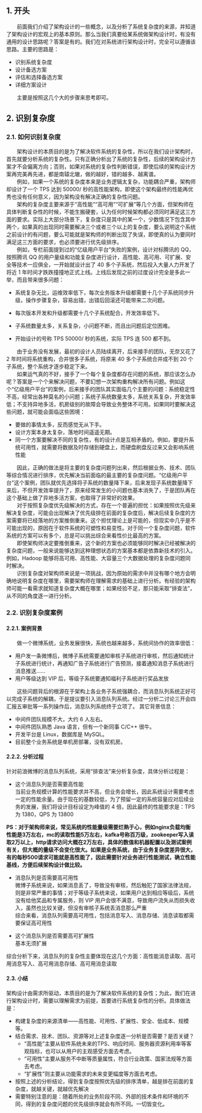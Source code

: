 ## 1. 开头  
&emsp;&emsp;前面我们介绍了架构设计的一些概念，以及分析了系统复杂度的来源，并知道了架构设计的宏观上的基本原则。那么当我们真要给某系统做架构设计时，有没有通用的设计思路呢？答案是有的。我们在对系统进行架构设计时，完全可以遵循该思路。主要的思路是：
* 识别系统复杂度
* 设计备选方案
* 评估和选择备选方案
* 详细方案设计  

&emsp;&emsp;主要是按照这几个大的步骤来思考即可。  


## 2. 识别复杂度  
### 2.1. 如何识别复杂度  
&emsp;&emsp;架构设计的本质目的是为了解决软件系统的复杂性，所以在我们设计架构时，首先就要分析系统的复杂性。只有正确分析出了系统的复杂性，后续的架构设计方案才不会偏离方向；否则，如果对系统的复杂性判断错误，即使后续的架构设计方案再完美再先进，都是南辕北辙，做的越好，错的越多、越离谱。  
&emsp;&emsp;例如，如果一个系统的复杂度本来是业务逻辑太复杂，功能耦合严重，架构师却设计了一个 TPS 达到 50000/ 秒的高性能架构，即使这个架构最终的性能再优秀也没有任何意义，因为架构没有解决正确的复杂性问题。  
&emsp;&emsp;架构的复杂度主要来源于“高性能”“高可用”“可扩展”等几个方面，但架构师在具体判断复杂性的时候，不能生搬硬套，认为任何时候架构都必须同时满足这三方面的要求。实际上大部分场景下，复杂度只是其中的某一个，少数情况下包含其中两个，如果真的出现同时需要解决三个或者三个以上的复杂度，要么说明这个系统之前设计的有问题，要么可能就是架构师的判断出现了失误，即使真的认为要同时满足这三方面的要求，也必须要进行优先级排序。   
&emsp;&emsp;例如，专栏前面提到过的“亿级用户平台”失败的案例，设计对标腾讯的 QQ，按照腾讯 QQ 的用户量级和功能复杂度进行设计，高性能、高可用、可扩展、安全等技术一应俱全，一开始就设计出了 40 多个子系统，然后投入大量人力开发了将近 1 年时间才跌跌撞撞地正式上线。上线后发现之前的过度设计完全是多此一举，而且带来很多问题：  
* 系统复杂无比，运维效率低下，每次业务版本升级都需要十几个子系统同步升级，操作步骤复杂，容易出错，出错后回滚还可能带来二次问题。

* 每次版本开发和升级都需要十几个子系统配合，开发效率低下。

* 子系统数量太多，关系复杂，小问题不断，而且出问题后定位困难。

* 开始设计的号称 TPS 50000/ 秒的系统，实际 TPS 连 500 都不到。
  
&emsp;&emsp;由于业务没有发展，最初的设计人员陆续离开，后来接手的团队，无奈又花了 2 年时间将系统重构，合并很多子系统，将原来 40 多个子系统合并成不到 20 个子系统，整个系统才逐步稳定下来。  
&emsp;&emsp;如果运气真的不好，接手了一个每个复杂度都存在问题的系统，那应该怎么办呢？答案是一个个来解决问题，不要幻想一次架构重构解决所有问题。例如这个“亿级用户平台”的案例，后来接手的团队其实面临几个主要的问题：系统稳定性不高，经常出各种莫名的小问题；系统子系统数量太多，系统关系复杂，开发效率低；不支持异地多活，机房级别的故障会导致业务整体不可用。如果同时要解决这些问题，就可能会面临这些困境：   
* 要做的事情太多，反而感觉无从下手。
* 设计方案本身太复杂，落地时间遥遥无期。
* 同一个方案要解决不同的复杂性，有的设计点是互相矛盾的。例如，要提升系统可用性，就需要将数据及时存储到硬盘上，而硬盘刷盘反过来又会影响系统性能  

&emsp;&emsp;因此，正确的做法是将主要的复杂度问题列出来，然后根据业务、技术、团队等综合情况进行排序，优先解决当前面临的最主要的复杂度问题。“亿级用户平台”这个案例，团队就优先选择将子系统的数量降下来，后来发现子系统数量降下来后，不但开发效率提升了，原来经常发生的小问题也基本消失了，于是团队再在这个基础上做了异地多活方案，也取得了非常好的效果。   
&emsp;&emsp;对于按照复杂度优先级解决的方式，存在一个普遍的担忧：如果按照优先级来解决复杂度，可能会出现解决了优先级排在前面的复杂度后，解决后续复杂度的方案需要将已经落地的方案推倒重来。这个担忧理论上是可能的，但现实中几乎是不可能出现的，原因在于软件系统的可塑性和易变性。对于同一个复杂度问题，软件系统的方案可以有多个，总是可以挑出综合来看性价比最高的方案。   
&emsp;&emsp;即使架构师决定要推倒重来，这个新的方案也必须能够同时解决已经被解决的复杂度问题，一般来说能够达到这种理想状态的方案基本都是依靠新技术的引入。例如，Hadoop 能够将高可用、高性能、大容量三个大数据处理的复杂度问题同时解决。   
&emsp;&emsp;识别复杂度对架构师来说是一项挑战，因为原始的需求中并没有哪个地方会明确地说明复杂度在哪里，需要架构师在理解需求的基础上进行分析。有经验的架构师可能一看需求就知道复杂度大概在哪里；如果经验不足，那只能采取“排查法”，从不同的角度逐一进行分析。  

### 2.2. 识别复杂度案例    

#### 2.2.1. 案例背景 
&emsp;&emsp;做一个微博系统，业务发展很快，系统也越来越多，系统间协作的效率很低：  
* 用户发一条微博后，微博子系统需要通知审核子系统进行审核，然后通知统计子系统进行统计，再通知广告子系统进行广告预测，接着通知消息子系统进行消息推送……
* 用户等级达到 VIP 后，等级子系统要通知福利子系统进行奖品发放     

&emsp;&emsp;这些问题背后的根源在于架构上各业务子系统强耦合，而消息队列系统正好可以完成子系统的解耦，于是提议要引入消息队列系统。经过一分析二讨论三开会四汇报五审批等一系列操作后，消息队列系统终于立项了。 其它背景信息：  
* 中间件团队规模不大，大约 6 人左右。
* 中间件团队熟悉 Java 语言，但有一个新同事 C/C++ 很牛。
* 开发平台是 Linux，数据库是 MySQL。
* 目前整个业务系统是单机房部署，没有双机房。   

#### 2.2.2. 分析过程
针对前浪微博的消息队列系统，采用“排查法”来分析复杂度，具体分析过程是：  
* 这个消息队列是否需要高性能  
  当前业务规模计算的性能要求并不高，但业务会增长，因此系统设计需要考虑一定的性能余量。由于现在的基数较低，为了预留一定的系统容量应对后续业务的发展，我们将设计目标设定为峰值的 4 倍，因此最终的性能要求是：TPS 为 1380，QPS 为 13800    
  
**PS：对于架构师来说，常见系统的性能量级需要烂熟于心，例如nginx负载均衡性能是3万左右，mc的读取性能5万左右，kafka号称百万级，zookeeper写入读取2万以上，http请求访问大概在2万左右，具体的数值和机器配置以及测试案例有关，但大概的量级不会变化很大。如果是业务系统，由于业务复杂度差异很大，有的每秒500请求可能就是高性能了，因此需要针对业务进行性能测试，确立性能基线，方便后续架构设计做比较。**

* 消息队列是否需要高可用性  
  微博子系统来说，如果消息丢了，导致没有审核，然后触犯了国家法律法规，则是非常严重的事情；对于等级子系统来说，如果用户达到相应等级后，系统没有给他奖品和专属服务，则 VIP 用户会很不满意，导致用户流失从而损失收入，虽然也比较关键，但没有审核子系统丢消息那么严重  
  综合来看，消息队列需要高可用性，包括消息写入、消息存储、消息读取都需要保证高可用性  

* 这个消息队列是否需要高可扩展性  
  基本无须扩展  

综合分析下来，消息队列的复杂性主要体现在这几个方面：高性能消息读取、高可用消息写入、高可用消息存储、高可用消息读取  


#### 2.3. 小结   
架构设计由需求所驱动，本质目的是为了解决软件系统的复杂性；为此，我们在进行架构设计时，需要以理解需求为前提，首要进行系统复杂性的分析。具体做法是：
* 构建复杂度的来源清单——高性能、可用性、扩展性、安全、低成本、规模等。
* 结合需求、技术、团队、资源等对上述复杂度逐一分析是否需要？是否关键？
  * “高性能”主要从软件系统未来的TPS、响应时间、服务器资源利用率等客观指标，也可以从用户的主观感受方面去考虑。
  * “可用性”主要从服务不中断等质量属性，符合行业政策、国家法规等方面去考虑。
  * “扩展性”则主要从功能需求的未来变更幅度等方面去考虑。
* 按照上述的分析结论，得到复杂度按照优先级的排序清单，越是排在前面的复杂度，就越关键，就越优先解决
* 需要特别注意的是：随着所处的业务阶段不同、外部的技术条件和环境的不同，得到的复杂度问题的优先级排序就会有所不同。一切皆变化。